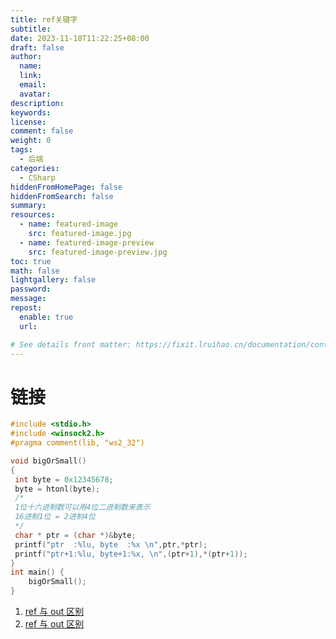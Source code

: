 ```yaml
---
title: ref关键字
subtitle:
date: 2023-11-18T11:22:25+08:00
draft: false
author:
  name:
  link:
  email:
  avatar:
description:
keywords:
license:
comment: false
weight: 0
tags:
  - 后端
categories:
  - CSharp
hiddenFromHomePage: false
hiddenFromSearch: false
summary:
resources:
  - name: featured-image
    src: featured-image.jpg
  - name: featured-image-preview
    src: featured-image-preview.jpg
toc: true
math: false
lightgallery: false
password:
message:
repost:
  enable: true
  url:

# See details front matter: https://fixit.lruihao.cn/documentation/content-management/introduction/#front-matter
---
```


# 链接
```C++
#include <stdio.h>
#include <winsock2.h>
#pragma comment(lib, "ws2_32")

void bigOrSmall()
{
 int byte = 0x12345678;
 byte = htonl(byte);
 /*
 1位十六进制数可以用4位二进制数来表示
 16进制1位 = 2进制4位
 */
 char * ptr = (char *)&byte;
 printf("ptr  :%lu, byte  :%x \n",ptr,*ptr);
 printf("ptr+1:%lu, byte+1:%x, \n",(ptr+1),*(ptr+1));
}
int main() {
    bigOrSmall();
}
```

1. [ref 与 out 区别](https://www.cnblogs.com/gjahead/archive/2008/02/28/1084871.html)
2. [ref 与 out 区别](https://www.jianshu.com/p/3d23e20535cb)